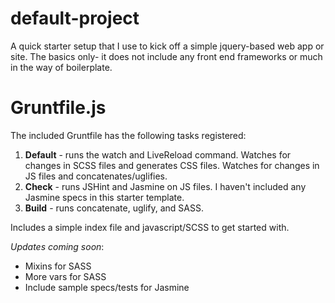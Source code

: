 # default-project
A quick starter setup that I use to kick off a simple jquery-based web app or site. The basics only- it does not include any front end frameworks or much in the way of boilerplate.

# Gruntfile.js
The included Gruntfile has the following tasks registered:

1. **Default** - runs the watch and LiveReload command. Watches for changes in SCSS files and generates CSS files. Watches for changes in JS files and concatenates/uglifies.
2. **Check** - runs JSHint and Jasmine on JS files. I haven't included any Jasmine specs in this starter template.
3. **Build** - runs concatenate, uglify, and SASS. 

Includes a simple index file and javascript/SCSS to get started with.

*Updates coming soon*:
- Mixins for SASS
- More vars for SASS
- Include sample specs/tests for Jasmine
